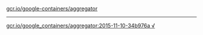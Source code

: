 [gcr.io/google-containers/aggregator](https://hub.docker.com/r/sqeven/aggregator/tags/) 

----
[gcr.io/google_containers/aggregator:2015-11-10-34b976a √](https://hub.docker.com/r/sqeven/aggregator/tags/)

